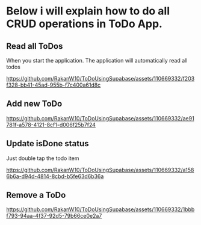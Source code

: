 # Below i will explain how to do all CRUD operations in ToDo App.

## Read all ToDos
When you start the application. The application will automatically read all todos

https://github.com/RakanW10/ToDoUsingSupabase/assets/110669332/f203f328-bb41-45ad-955b-f7c400a61d8c



## Add new ToDo
https://github.com/RakanW10/ToDoUsingSupabase/assets/110669332/ae91781f-a578-4121-8cf1-d006f25b7f24

## Update isDone status
Just double tap the todo item

https://github.com/RakanW10/ToDoUsingSupabase/assets/110669332/a1586b6a-d94d-4814-8cbd-b5fe63d6b36a

## Remove a ToDo
https://github.com/RakanW10/ToDoUsingSupabase/assets/110669332/1bbbf793-94aa-4f37-92d5-79b66ce0e2a7

